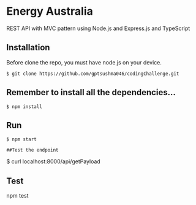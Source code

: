 # Energy Australia
REST API with MVC pattern using Node.js and Express.js and TypeScript

## Installation

Before clone the repo, you must have node.js on your device.

    $ git clone https://github.com/gptsushma046/codingChallenge.git

## Remember to install all the dependencies...

    $ npm install

## Run

    $ npm start

```
##Test the endpoint
```
  $ curl localhost:8000/api/getPayload

## Test

npm test
